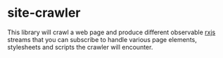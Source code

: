 
# site-crawler

This library will crawl a web page and produce different observable [rxjs](http://reactivex.io/rxjs/) streams that you can subscribe to handle various page elements, stylesheets and scripts the crawler will encounter. 

